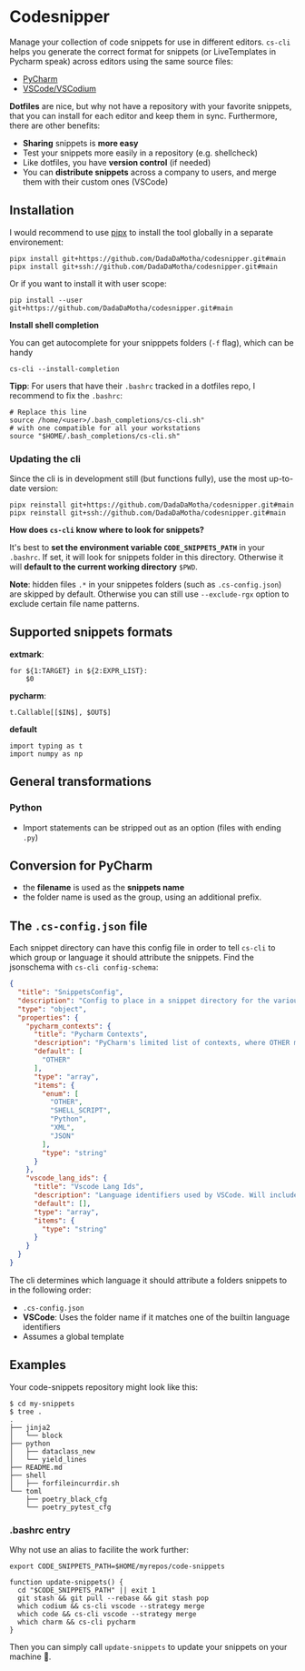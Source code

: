 # Codesnipper

Manage your collection of code snippets for use in different editors. `cs-cli` helps you generate the correct format for snippets (or LiveTemplates in Pycharm speak) across 
editors using the same source files:

- [PyCharm](https://www.jetbrains.com/help/pycharm/using-live-templates.html)
- [VSCode/VSCodium](https://code.visualstudio.com/docs/editor/userdefinedsnippets)

**Dotfiles** are nice, but why not have a repository with your favorite snippets, that 
you can install for each editor and keep them in sync. Furthermore, there are other benefits:

- **Sharing** snippets is **more easy**
- Test your snippets more easily in a repository (e.g. shellcheck)
- Like dotfiles, you have **version control** (if needed)
- You can **distribute snippets** across a company to users, and merge them with their custom ones (VSCode)


## Installation

I would recommend to use [pipx](https://pypa.github.io/pipx/) to install the tool globally in a separate environement:

    pipx install git+https://github.com/DadaDaMotha/codesnipper.git#main
    pipx install git+ssh://github.com/DadaDaMotha/codesnipper.git#main

Or if you want to install it with user scope:

    pip install --user git+https://github.com/DadaDaMotha/codesnipper.git#main

**Install shell completion**

You can get autocomplete for your snipppets folders (`-f` flag), which can be handy

    cs-cli --install-completion


**Tipp**: For users that have their `.bashrc` tracked in a dotfiles repo, I recommend to fix the `.bashrc`:

    # Replace this line
    source /home/<user>/.bash_completions/cs-cli.sh"
    # with one compatible for all your workstations
    source "$HOME/.bash_completions/cs-cli.sh"


### Updating the cli

Since the cli is in development still (but functions fully), use the most up-to-date version:

    pipx reinstall git+https://github.com/DadaDaMotha/codesnipper.git#main
    pipx reinstall git+ssh://github.com/DadaDaMotha/codesnipper.git#main

**How does `cs-cli` know where to look for snippets?**

It's best to **set the environment variable `CODE_SNIPPETS_PATH`** in your `.bashrc`. If set, it will look for snippets 
folder in this directory. Otherwise it will **default to the current working directory** `$PWD`.

**Note**: hidden files `.*` in your snippetes folders (such as `.cs-config.json`) are skipped by default. Otherwise you can still use `--exclude-rgx` option to exclude certain file name patterns.

## Supported snippets formats

**extmark**:

    for ${1:TARGET} in ${2:EXPR_LIST}:
        $0

**pycharm**:

    t.Callable[[$IN$], $OUT$]

**default**

    import typing as t
    import numpy as np

## General transformations

### Python

- Import statements can be stripped out as an option (files with ending `.py`)

## Conversion for PyCharm

- the **filename** is used as the **snippets name**
- the folder name is used as the group, using an additional prefix.

## The `.cs-config.json` file

Each snippet directory can have this config file in order to tell `cs-cli` to which group or 
language it should attribute the snippets. Find the jsonschema with `cs-cli config-schema`:

```json
{
  "title": "SnippetsConfig",
  "description": "Config to place in a snippet directory for the various editors",
  "type": "object",
  "properties": {
    "pycharm_contexts": {
      "title": "Pycharm Contexts",
      "description": "PyCharm's limited list of contexts, where OTHER mean a global template",
      "default": [
        "OTHER"
      ],
      "type": "array",
      "items": {
        "enum": [
          "OTHER",
          "SHELL_SCRIPT",
          "Python",
          "XML",
          "JSON"
        ],
        "type": "string"
      }
    },
    "vscode_lang_ids": {
      "title": "Vscode Lang Ids",
      "description": "Language identifiers used by VSCode. Will include all the snippets in a json file per identifier",
      "default": [],
      "type": "array",
      "items": {
        "type": "string"
      }
    }
  }
}
```

The cli determines which language it should attribute a folders snippets to in the following order:

- `.cs-config.json`
- **VSCode**: Uses the folder name if it matches one of the builtin language identifiers
- Assumes a global template

## Examples

Your code-snippets repository might look like this:

```
$ cd my-snippets
$ tree .
.
├── jinja2
│   └── block
├── python
│   ├── dataclass_new
│   └── yield_lines
├── README.md
├── shell
│   ├── forfileincurrdir.sh
└── toml
    ├── poetry_black_cfg
    └── poetry_pytest_cfg
```

### .bashrc entry

Why not use an alias to facilite the work further:

```shell
export CODE_SNIPPETS_PATH=$HOME/myrepos/code-snippets

function update-snippets() {
  cd "$CODE_SNIPPETS_PATH" || exit 1
  git stash && git pull --rebase && git stash pop
  which codium && cs-cli vscode --strategy merge
  which code && cs-cli vscode --strategy merge
  which charm && cs-cli pycharm
}
```

Then you can simply call `update-snippets` to update your snippets on your machine 🎉.